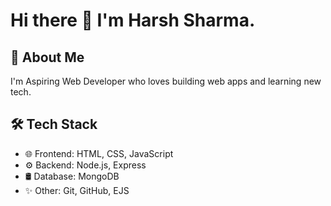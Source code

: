 # Hi there 👋 I'm Harsh Sharma.

## 🚀 About Me
I'm Aspiring Web Developer who loves building web apps and learning new tech.

## 🛠️ Tech Stack
- 🌐 Frontend: HTML, CSS, JavaScript
- ⚙️ Backend: Node.js, Express
- 🛢️ Database: MongoDB
- ✨ Other: Git, GitHub, EJS





